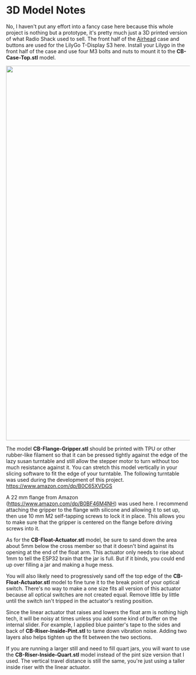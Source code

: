 # 3D Model Notes

No, I haven't put any effort into a fancy case here because this whole project is nothing but a prototype, it's pretty much just a 3D printed version of what Radio Shack used to sell. The front half of the [Airhead](https://github.com/larry-athey/airhead) case and buttons are used for the LilyGo T-Display S3 here. Install your Lilygo in the front half of the case and use four M3 bolts and nuts to mount it to the **CB-Case-Top.stl** model.

<img width="1024" src="https://github.com/user-attachments/assets/58808227-68ae-4d1a-b59f-1ea3bf1fd624">

The model **CB-Flange-Gripper.stl** should be printed with TPU or other rubber-like filament so that it can be pressed tightly against the edge of the lazy susan turntable and still allow the stepper motor to turn without too much resistance against it. You can stretch this model vertically in your slicing software to fit the edge of your turntable. The following turntable was used during the development of this project. https://www.amazon.com/dp/B0C65XVDGS

A 22 mm flange from Amazon (https://www.amazon.com/dp/B0BF46M4NH) was used here. I recommend attaching the gripper to the flange with silicone and allowing it to set up, then use 10 mm M2 self-tapping screws to lock it in place. This allows you to make sure that the gripper is centered on the flange before driving screws into it.

As for the **CB-Float-Actuator.stl** model, be sure to sand down the area about 5mm below the cross member so that it doesn't bind against its opening at the end of the float arm. This actuator only needs to rise about 1mm to tell the ESP32 brain that the jar is full. But if it binds, you could end up over filling a jar and making a huge mess.

You will also likely need to progressively sand off the top edge of the **CB-Float-Actuator.stl** model to fine tune it to the break point of your optical switch. There's no way to make a one size fits all version of this actuator because all optical switches are not created equal. Remove little by little until the switch isn't tripped in the actuator's resting position.

Since the linear actuator that raises and lowers the float arm is nothing high tech, it will be noisy at times unless you add some kind of buffer on the internal slider. For example, I applied blue painter's tape to the sides and back of **CB-Riser-Inside-Pint.stl** to tame down vibration noise. Adding two layers also helps tighten up the fit between the two sections.

If you are running a larger still and need to fill quart jars, you will want to use the **CB-Riser-Inside-Quart.stl** model instead of the pint size version that I used. The vertical travel distance is still the same, you're just using a taller inside riser with the linear actuator.
